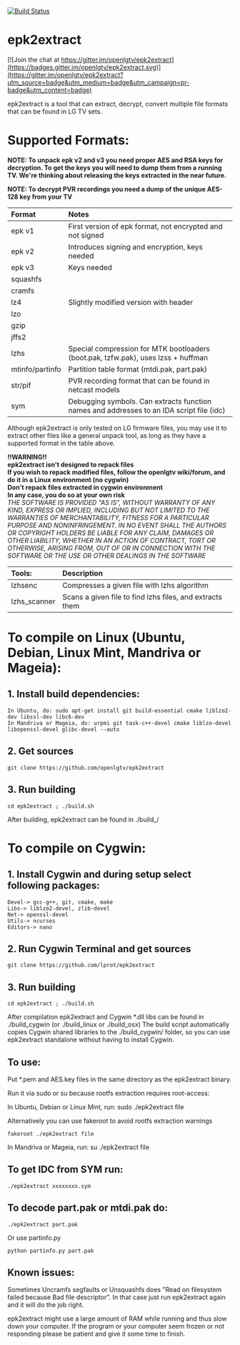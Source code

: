 [![Build Status](https://travis-ci.org/openlgtv/epk2extract.svg?branch=master)](https://travis-ci.org/openlgtv/epk2extract)

epk2extract
===========

[![Join the chat at https://gitter.im/openlgtv/epk2extract](https://badges.gitter.im/openlgtv/epk2extract.svg)](https://gitter.im/openlgtv/epk2extract?utm_source=badge&utm_medium=badge&utm_campaign=pr-badge&utm_content=badge)

epk2extract is a tool that can extract, decrypt, convert multiple file formats that can be found in LG TV sets.

Supported Formats:
===========================================
**NOTE: To unpack epk v2 and v3 you need proper AES and RSA keys for decryption. To get the keys you will need to dump them from a running TV. We're thinking about releasing the keys extracted in the near future.**

**NOTE: To decrypt PVR recordings you need a dump of the unique AES-128 key from your TV**

| Format	| Notes
| :-----	| :-----
| epk v1	| First version of epk format, not encrypted and not signed
| epk v2	| Introduces signing and encryption, keys needed
| epk v3   	| Keys needed
| squashfs	| 
| cramfs	| 
| lz4		| Slightly modified version with header
| lzo		| 
| gzip		| 
| jffs2		| 
| lzhs		| Special compression for MTK bootloaders (boot.pak, tzfw.pak), uses lzss + huffman
| mtinfo/partinfo |  Partition table format (mtdi.pak, part.pak)
| str/pif	| PVR recording format that can be found in netcast models
| sym		| Debugging symbols. Can extracts function names and addresses to an IDA script file (idc)

Although epk2extract is only tested on LG firmware files, you may use it to extract other files like a general unpack tool, as long as they have a supported format in the table above.

**!!WARNING!!**<br>
**epk2extract isn't designed to repack files**<br>
**If you wish to repack modified files, follow the openlgtv wiki/forum, and do it in a Linux environment (no cygwin)**<br>
**Don't repack files extracted in cygwin environment**<br>
**In any case, you do so at your own risk**<br>
*THE SOFTWARE IS PROVIDED "AS IS", WITHOUT WARRANTY OF ANY KIND,
EXPRESS OR IMPLIED, INCLUDING BUT NOT LIMITED TO THE WARRANTIES
OF MERCHANTABILITY, FITNESS FOR A PARTICULAR PURPOSE AND
NONINFRINGEMENT. IN NO EVENT SHALL THE AUTHORS OR COPYRIGHT
HOLDERS BE LIABLE FOR ANY CLAIM, DAMAGES OR OTHER LIABILITY,
WHETHER IN AN ACTION OF CONTRACT, TORT OR OTHERWISE, ARISING
FROM, OUT OF OR IN CONNECTION WITH THE SOFTWARE OR THE USE OR
OTHER DEALINGS IN THE SOFTWARE*

| Tools:	| Description
| :----		| :----
| lzhsenc	| Compresses a given file with lzhs algorithm
| lzhs_scanner	| Scans a given file to find lzhs files, and extracts them


To compile on Linux (Ubuntu, Debian, Linux Mint, Mandriva or Mageia):
===========================================

## 1. Install build dependencies:

    In Ubuntu, do: sudo apt-get install git build-essential cmake liblzo2-dev libssl-dev libc6-dev
    In Mandriva or Mageia, do: urpmi git task-c++-devel cmake liblzo-devel libopenssl-devel glibc-devel --auto

## 2. Get sources

    git clone https://github.com/openlgtv/epk2extract

## 3. Run building

    cd epk2extract ; ./build.sh

After building, epk2extract can be found in ./build_<platform>/ 


To compile on Cygwin:
=====================

## 1. Install Cygwin and during setup select following packages:

    Devel-> gcc-g++, git, cmake, make
    Libs-> liblzo2-devel, zlib-devel
    Net-> openssl-devel
    Utils-> ncurses
    Editors-> nano

## 2. Run Cygwin Terminal and get sources

    git clone https://github.com/lprot/epk2extract

## 3. Run building
    cd epk2extract ; ./build.sh

After compilation epk2extract and Cygwin *.dll libs can be found in ./build_cygwin (or ./build_linux or ./build_osx)
The build script automatically copies Cygwin shared libraries to the ./build_cygwin/ folder, so you can use epk2extract standalone without having to install Cygwin.

## To use:

Put *.pem and AES.key files in the same directory as the epk2extract binary.

Run it via sudo or su because rootfs extraction requires root-access:

In Ubuntu, Debian or Linux Mint, run:
    sudo ./epk2extract file

Alternatively you can use fakeroot to avoid rootfs extraction warnings

    fakeroot ./epk2extract file

In Mandriva or Mageia, run:
    su
    ./epk2extract file

## To get IDC from SYM run:

    ./epk2extract xxxxxxxx.sym
    
## To decode part.pak or mtdi.pak do:

    ./epk2extract part.pak

Or use partinfo.py

    python partinfo.py part.pak

## Known issues:
Sometimes Uncramfs segfaults or Unsquashfs does "Read on filesystem failed because Bad file descriptor".
In that case just run epk2extract again and it will do the job right.

epk2extract might use a large amount of RAM while running and thus slow down your computer.
If the program or your computer seem frozen or not responding please be patient and give it some time to finish.
